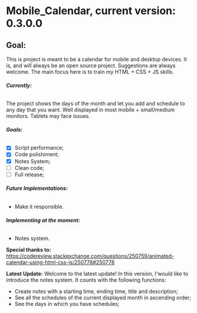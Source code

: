 # Mobile_Calendar, current version: 0.3.0.0

## **Goal:**
This is project is meant to be a calendar for mobile and desktop devices. It is, and will always be an open source project. Suggestions are always welcome. The main focus here is to train my HTML + CSS + JS skills.

###### **Currently:**
The project shows the days of the month and let you add and schedule to any day that you want. Well displayed in most mobile + small/medium monitors. Tablets may face issues.

###### **Goals:**
- [x] Script performance;
- [x] Code polishiment;
- [x] Notes System;
- [ ] Clean code;
- [ ] Full release;

###### **Future Implementations:**
* Make it responsible.

###### **Implementing at the moment:**
* Notes system.


**Special thanks to:**
https://codereview.stackexchange.com/questions/250759/animated-calendar-using-html-css-js/250778#250778


**Latest Update:**
Welcome to the latest update! In this version, I'would like to introduce the notes system. It counts with the following functions:
* Create notes with a starting time, ending time, title and description;
* See all the schedules of the current displayed month in ascending order;
* See the days in which you have schedules;
